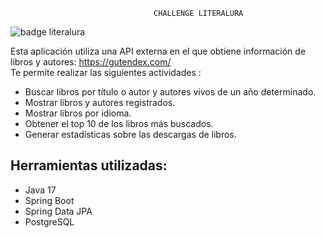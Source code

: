                                     CHALLENGE LITERALURA
 ![badge literalura](https://github.com/Roxiki/literalura/assets/151034993/01581b39-5d23-4f9e-8f36-1c8401ed5a95)
 
  Esta aplicación utiliza una API externa en el que obtiene información de libros y autores: https://gutendex.com/  
   Te permite realizar las siguientes actividades : 

- Buscar libros por título o autor y autores vivos de un año determinado.
- Mostrar libros y autores registrados.
- Mostrar libros por idioma.
- Obtener el top 10 de los libros más buscados.
- Generar estadísticas sobre las descargas de libros.


## Herramientas utilizadas:
- Java 17
- Spring Boot
- Spring Data JPA
- PostgreSQL

